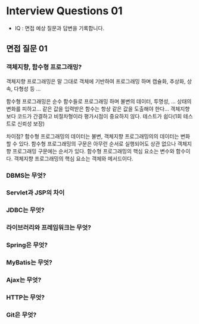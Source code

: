 # Interview Questions 01
* IQ : 면접 예상 질문과 답변을 기록합니다.

## 면접 질문 01

### 객체지향, 함수형 프로그래밍?
객체지향 프로그래밍은 말 그대로 객체에 기반하여 프로그래밍 하며 캡슐화, 추상화, 상속, 다형성 등 ...

함수형 프로그래밍은 순수 함수들로 프로그래밍 하며 불변의 데이터, 투명성, ...
상태의 변화를 피하고... 같은 값을 입력받은 함수는 항상 같은 값을 도출해야 한다...
객체지향보다 코드가 간결하고 비절차형이라 평가시점이 중요하지 않다.
테스트가 쉽다(1회 테스트로 신뢰성 보장)

차이점? 함수형 프로그래밍의 데이터는 불변, 객체지향 프로그래밍의의 데이터는 변화할 수 있다.
함수형 프로그래밍의 구문은 아무런 순서로 실행되어도 상관 없으나 객체지향 프로그래밍 구문에는 순서가 있다.
함수형 프로그래밍의 핵심 요소는 변수와 함수이다. 객체지향 프로그래밍의 핵심 요소는 객체와 메서드이다.

### DBMS는 무엇?


### Servlet과 JSP의 차이

### JDBC는 무엇?

### 라이브러리와 프레임워크는 무엇?

### Spring은 무엇?

### MyBatis는 무엇?

### Ajax는 무엇?

### HTTP는 무엇?

### Git은 무엇?